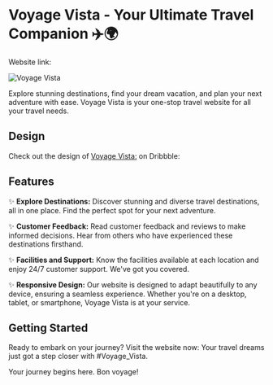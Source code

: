 # Voyage Vista - Your Ultimate Travel Companion ✈️🌍
Website link:

![Voyage Vista](https://voyage-vista-sp45.netlify.app/)

Explore stunning destinations, find your dream vacation, and plan your next adventure with ease. Voyage Vista is your one-stop travel website for all your travel needs.
## Design
Check out the design of  [Voyage Vista:](https://dribbble.com/shots/22922985-Voyage-Vista-Travel-Website) on Dribbble:



## Features

✨ **Explore Destinations:** Discover stunning and diverse travel destinations, all in one place. Find the perfect spot for your next adventure.

✨ **Customer Feedback:** Read customer feedback and reviews to make informed decisions. Hear from others who have experienced these destinations firsthand.

✨ **Facilities and Support:** Know the facilities available at each location and enjoy 24/7 customer support. We've got you covered.

✨ **Responsive Design:** Our website is designed to adapt beautifully to any device, ensuring a seamless experience. Whether you're on a desktop, tablet, or smartphone, Voyage Vista is at your service.

## Getting Started

Ready to embark on your journey? Visit the website now:
Your travel dreams just got a step closer with #Voyage_Vista.


Your journey begins here. Bon voyage!



